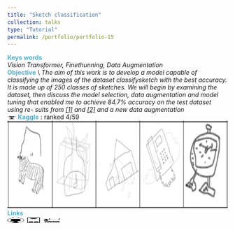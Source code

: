 ```yaml
---
title: "Sketch classification"
collection: talks
type: "Tutorial"
permalink: /portfolio/portfolio-15
---
```


<span style="color:rgba(82,173,200,255)"> **Keys words** </span> \
*Vision Transformer, Finethunning, Data Augmentation* \
<span style="color:rgba(82,173,200,255)">**Objective**</span> \\
*The aim of this work is to develop a model capable of classifying the images of the dataset classifysketch with the best accuracy. It is made up of 250 classes of sketches. We will begin by examining the dataset, then discuss the model selection, data augmentation and model tuning that enabled me to achieve 84.7% accuracy on the test dataset using re- sults from [[1]](https://arxiv.org/pdf/2010.11929) and [[2]](https://arxiv.org/pdf/2106.10270) and a new data augmentation*\
<img src='/images/cup.jpg' width='20.0' height='7.0'> <span style="color:rgba(82,173,200,255)"> **Kaggle** </span> : ranked 4/59\
<img src='/images/recvis/sketch.png' width='600' height='200'> \
<span style="color:rgba(82,173,200,255)"> **Links** </span> \
[<img src="/images/GitHub.png" alt="GitHub" width="37.5" height="12.5" />](https://github.com/b-ptiste/sketches-classification) [<img src="/images/report_icone.png" alt="Report" width="37.5" height="12.5" />](https://drive.google.com/file/d/1JdwOdW3x1MJaO2yXRqVuS8dAWzmkvLcO/view?usp=drive_link) [<img src="/images/class_icone.png" alt="Report" width="37.5" height="12.5" />](https://imagine.enpc.fr/~varolg/teaching/recvis23/)
